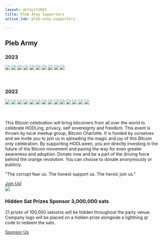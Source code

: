 ```yaml
---
layout: default2023
title: Pleb Army Supporters
active_tab: pleb-army-supporters

---
```


<div class="highlight-section">
    <h2>Pleb Army</h2>
    <div class="white-divider-mid"></div>
</div>
<div class="highlight-section1">
    <h3>2023</h3>
    <div class="pleb-army">
        <a href="https://bitcoin101pro.com/products" target="_blank" title="Shawn"><img src="/assets/img/plebarmy/FgH_Y-WXoAIW9Ou.jpeg"/></a>
        <a href="https://delgadosfuego.com/btc" target="_blank" title="Delgado Fuego"><img src="/assets/img/plebarmy/delgadofuego.jpg"/></a>
        <a title="Frankee HODL"><img src="/assets/img/plebarmy/frankee-hodl.jpg"/></a>
        <a href="https://habla.news/moon" target="_blank" title="Michael"><img src="/assets/img/plebarmy/1_eTJEnXPRrf1vMIZ9KB40VQ@2x.jpg"/></a>
        <a href="https://www.peonylanewine.com/" title="Peony Lane Wine"><img src="/assets/img/plebarmy/peonylanewine.jpg"/></a>
        <a title="Anonymous (1,300,000 sats)"><img src="/anon.jpg"/></a>
        <a href="https://geyser.fund/project/noderunnersradio" title="Noderunners Radio"><img src="/assets/img/plebarmy/noderunners.png"/></a>
        <a href="https://bitcoin101.io" title="Wartime Psychopath&trade;"><img src="/assets/img/plebarmy/BVC-PFP-tiny.gif"/></a>
        <a href="https://bitcoincharlotte.org/" target="_blank" title="Jake"><img src="/assets/img/plebarmy/Hfns3tdu_400x400.jpg"/></a>
        <a href="https://twitter.com/babeswhobitcoin" target="_blank" title="Liz"><img src="/assets/img/plebarmy/-ZnH2ahJ_400x400.jpg"/></a>
    </div>
    <br><br>
    <h3>2022</h3>
    <div class="pleb-army">
        <a title="Dan"><img src="/assets/img/plebarmy/lazerlion.jpg"/></a>
        <a title="John"><img src="/anon.jpg"/></a>
        <a title="Rodd"><img src="/anon.jpg"/></a>
        <a href="https://bitblockboom.com/" target="_blank" title="Gary"><img src="/assets/img/plebarmy/3AepBfhl_400x400.jpg"/></a>
        <a href="https://medium.com/@MichaelYouKnow" target="_blank" title="Michael"><img src="/assets/img/plebarmy/1_eTJEnXPRrf1vMIZ9KB40VQ@2x.jpg"/></a>
        <a href="https://bitcoin101pro.com/products" target="_blank" title="Shawn"><img src="/assets/img/plebarmy/FgH_Y-WXoAIW9Ou.jpeg"/></a>
        <a href="https://www.exponentiallayers.com/" target="_blank" title="Andy"><img src="/assets/img/plebarmy/FfH8RlFQ_400x400.jpg"/></a>
        <a title="Mike"><img src="/anon.jpg"/></a>
        <a href="https://wtfhappenedin1971.com" target="_blank" title="Satoshi"><img src="/assets/img/plebarmy/img_0540-1_arrow.jpg"/></a>
        <a href="https://twitter.com/babeswhobitcoin" target="_blank" title="Liz"><img src="/assets/img/plebarmy/-ZnH2ahJ_400x400.jpg"/></a>
        <a href="https://bitcoincharlotte.org/" target="_blank" title="Jake"><img src="/assets/img/plebarmy/Hfns3tdu_400x400.jpg"/></a>
        <a href="https://foundationdevices.com/" target="_blank" title="Foundation"><img src="/assets/img/plebarmy/d9muFk5o_400x400.jpg"/></a>
        <a href="https://twitter.com/marcwparrish" target="_blank" title="UpgradeYa"><img src="/assets/img/plebarmy/b4n_gxeJ_400x400.jpg"/></a>
        <a href="https://www.joincrowdhealth.com/promotions/bitcoin" target="_blank" title="CrowdHealth"><img src="/assets/img/plebarmy/zACZ3_lY_400x400.jpg"/></a>
    </div>
    <br><br>
    <p>This Bitcoin celebration will bring bitcoiners from all over the world to celebrate HODLing, privacy, self sovereignty and freedom. This event is thrown by local meetup group, Bitcoin Charlotte. It is funded by ourselves and we invite you to join us in spreading the magic and joy of this Bitcoin only celebration. By supporting HODLween, you are directly investing in the future of the Bitcoin movement and paving the way for even greater awareness and adoption. Donate now and be a part of the driving force behind the orange revolution. You can choose to donate anonymously or publicly.</p>
    <p>"The corrupt fear us. The honest support us. The heroic join us."</p>
    <a href="https://btcpayserver.bitcoincharlotte.org/apps/2uyBkNxiTUGndZ4A2N4DcYPhCmfy/pos" target="_blank" class="orange-pill-btn">Join Us!</a>
</div>
<div class="highlight-section3 sponsor-2023">
    <div class="sponsor-icon-2023"><img src="/assets/img/hodlween-icon-magbtc.png" /></div>
    <h3>Hidden Sat Prizes Sponsor <span class="orange">3,000,000 sats</span></h3>
    <p>21 prizes of 100,000 satoshis will be hidden throughout the party venue. Company logo will be placed on a hidden prize alongside a lightning qr code to redeem the sats.</p>
    <a href="mailto:hodl@bitcoincharlotte.org" target="_blank" class="orange-pill-btn">Sponsor Us</a>
</div>

